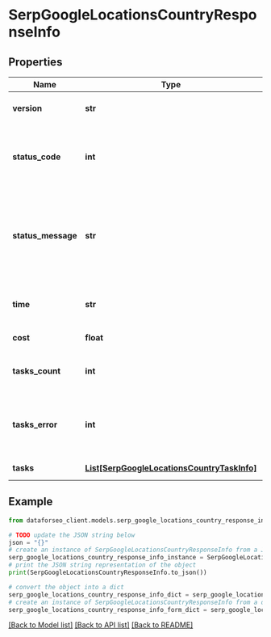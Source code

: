 # SerpGoogleLocationsCountryResponseInfo


## Properties

Name | Type | Description | Notes
------------ | ------------- | ------------- | -------------
**version** | **str** | the current version of the API | [optional] 
**status_code** | **int** | general status code you can find the full list of the response codes here | [optional] 
**status_message** | **str** | general informational message you can find the full list of general informational messages here | [optional] 
**time** | **str** | total execution time, seconds | [optional] 
**cost** | **float** | total tasks cost, USD | [optional] 
**tasks_count** | **int** | the number of tasks in the tasks array | [optional] 
**tasks_error** | **int** | the number of tasks in the tasks array returned with an error | [optional] 
**tasks** | [**List[SerpGoogleLocationsCountryTaskInfo]**](SerpGoogleLocationsCountryTaskInfo.md) | array of tasks | [optional] 

## Example

```python
from dataforseo_client.models.serp_google_locations_country_response_info import SerpGoogleLocationsCountryResponseInfo

# TODO update the JSON string below
json = "{}"
# create an instance of SerpGoogleLocationsCountryResponseInfo from a JSON string
serp_google_locations_country_response_info_instance = SerpGoogleLocationsCountryResponseInfo.from_json(json)
# print the JSON string representation of the object
print(SerpGoogleLocationsCountryResponseInfo.to_json())

# convert the object into a dict
serp_google_locations_country_response_info_dict = serp_google_locations_country_response_info_instance.to_dict()
# create an instance of SerpGoogleLocationsCountryResponseInfo from a dict
serp_google_locations_country_response_info_form_dict = serp_google_locations_country_response_info.from_dict(serp_google_locations_country_response_info_dict)
```
[[Back to Model list]](../README.md#documentation-for-models) [[Back to API list]](../README.md#documentation-for-api-endpoints) [[Back to README]](../README.md)


